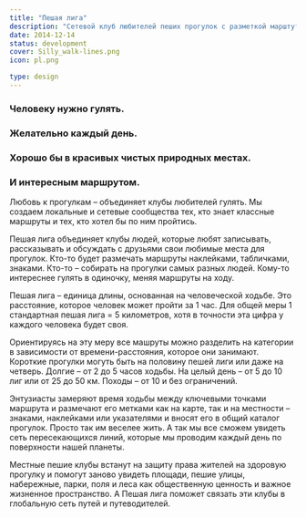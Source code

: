 ```yaml
---
title: "Пешая лига"
description: "Сетевой клуб любителей пеших прогулок с разметкой марштутов на карте и на местности"
date: 2014-12-14
status: development
cover: Silly_walk-lines.png
icon: pl.png

type: design
---
```


### Человеку нужно гулять.

### Желательно каждый день.

### Хорошо бы в красивых чистых природных местах.

### И интересным маршрутом.

Любовь к прогулкам – объединяет клубы любителей гулять. Мы создаем локальные и сетевые сообщества тех, кто знает классные маршруты и тех, кто хотел бы по ним пройтись.

Пешая лига объединяет клубы людей, которые любят записывать, рассказывать и обсуждать с друзьями свои любимые места для прогулок. Кто-то будет размечать маршруты наклейками, табличками, знаками. Кто-то – собирать на прогулки самых разных людей. Кому-то интереснее гулять в одиночку, меняя маршруты на ходу.

Пешая лига – единица длины, основанная на человеческой ходьбе. Это расстояние, которое человек может пройти за 1 час. Для общей меры 1 стандартная пешая лига = 5 километров, хотя в точности эта цифра у каждого человека будет своя.

Ориентируясь на эту меру все машруты можно разделить на категории в зависимости от времени-расстояния, которое они занимают. Короткие прогулки могуть быть на половину пешей лиги или даже на четверь. Долгие – от 2 до 5 часов ходьбы. На целый день – от 5 до 10 лиг или от 25 до 50 км. Походы – от 10 и без ограничений.

Энтузиасты замеряют время ходьбы между ключевыми точками маршрута и размечают его метками как на карте, так и на местности – знаками, наклейками или указателями и вносят его в общий каталог прогулок. Просто так им веселее жить. А так мы все сможем увидеть сеть пересекающихся линий, которые мы проводим каждый день по поверхности нашей планеты.

Местные пешие клубы встанут на защиту права жителей на здоровую прогулку и помогут заново увидеть площади, пешие улицы, набережные, парки, поля и леса как общественную ценность и важное жизненное пространство. А Пешая лига поможет связать эти клубы в глобальную сеть путей и путеводителей.
